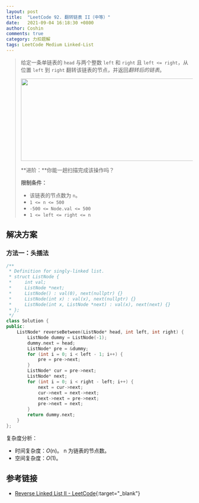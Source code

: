 ```yaml
---
layout: post
title:  "LeetCode 92. 翻转链表 II（中等）"
date:   2021-09-04 16:18:30 +0800
author: Coshin
comments: true
category: 力扣题解
tags: LeetCode Medium Linked-List
---
```

> 给定一条单链表的 `head` 与两个整数 `left` 和 `right` 且 `left <= right`，从位置 `left` 到 `right` 翻转该链表的节点，并返回*翻转后的链表*。
> 
> <img alt="" src="https://assets.leetcode.com/uploads/2021/02/19/rev2ex2.jpg" style="width: 542px; height: 222px;">
> 
> **进阶：**你能一趟扫描完成该操作吗？
> 
> **限制条件：**
> 
> * 该链表的节点数为 `n`。
> * `1 <= n <= 500`
> * `-500 <= Node.val <= 500`
> * `1 <= left <= right <= n`

## 解决方案

### 方法一：头插法

```cpp
/**
 * Definition for singly-linked list.
 * struct ListNode {
 *     int val;
 *     ListNode *next;
 *     ListNode() : val(0), next(nullptr) {}
 *     ListNode(int x) : val(x), next(nullptr) {}
 *     ListNode(int x, ListNode *next) : val(x), next(next) {}
 * };
 */
class Solution {
public:
    ListNode* reverseBetween(ListNode* head, int left, int right) {
        ListNode dummy = ListNode(-1);
        dummy.next = head;
        ListNode* pre = &dummy;
        for (int i = 0; i < left - 1; i++) {
            pre = pre->next;
        }
        ListNode* cur = pre->next;
        ListNode* next;
        for (int i = 0; i < right - left; i++) {
            next = cur->next;
            cur->next = next->next;
            next->next = pre->next;
            pre->next = next;
        }
        return dummy.next;
    }
};
```

复杂度分析：
* 时间复杂度：*O*(n)。
  n 为链表的节点数。
* 空间复杂度：*O*(1)。

## 参考链接

* [Reverse Linked List II - LeetCode](https://leetcode.com/problems/reverse-linked-list-ii/){:target="_blank"}
